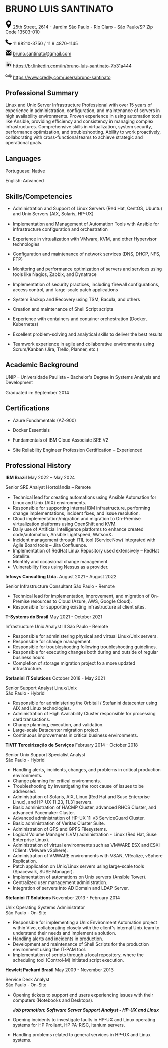  # BRUNO LUIS SANTINATO
 
<img src="location.png" alt="drawing" width="20"/> 25th Street, 2614 - Jardim São Paulo - Rio Claro - São Paulo/SP Zip Code 13503-010

<img src="phone.png" alt="drawing" width="20"/> 11 98210-3750 / 11 9 4870-1145

<img src="mail.png" alt="drawing" width="20"/> <bruno.santinato@gmail.com>

<img src="linkedin-logo.png" alt="drawing" width="20"/> <https://br.linkedin.com/in/bruno-luis-santinato-7b31a444>

<img src="credly_logo_icon.png" alt="drawing" width="20"/> <https://www.credly.com/users/bruno-santinato>

## Professional Summary
Linux and Unix Server Infrastructure Professional with over 15 years of experience in administration, configuration, and maintenance of servers in high availability environments. Proven experience in using automation tools like Ansible, providing efficiency and consistency in managing complex infrastructures. Comprehensive skills in virtualization, system security, performance optimization, and troubleshooting. Ability to work proactively, collaborating with cross-functional teams to achieve strategic and operational goals.
## Languages

Portuguese: Native

English: Advanced
## Skills/Competencies

- Administration and Support of Linux Servers (Red Hat, CentOS, Ubuntu) and Unix Servers (AIX, Solaris, HP-UX)

- Implementation and Management of Automation Tools with Ansible for infrastructure configuration and orchestration

- Experience in virtualization with VMware, KVM, and other Hypervisor technologies

- Configuration and maintenance of network services (DNS, DHCP, NFS, FTP)

- Monitoring and performance optimization of servers and services using tools like Nagios, Zabbix, and Dynatrace

- Implementation of security practices, including firewall configurations, access control, and large-scale patch applications

- System Backup and Recovery using TSM, Bacula, and others

- Creation and maintenance of Shell Script scripts

- Experience with containers and container orchestration (Docker, Kubernetes)

- Excellent problem-solving and analytical skills to deliver the best results

- Teamwork experience in agile and collaborative environments using Scrum/Kanban (Jira, Trello, Planner, etc.)


## Academic Background
UNIP – Universidade Paulista – Bachelor's Degree in Systems Analysis and Development

Graduated in: September 2014
## Certifications
- Azure Fundamentals (AZ-900)

- Docker Essentials

- Fundamentals of IBM Cloud Associate SRE V2

- Site Reliability Engineer Profession Certification – Experienced

## Professional History
**IBM Brazil** May 2022 – May 2024

Senior SRE Analyst 
Hortolândia – Remote

- Technical lead for creating automations using Ansible Automation for Linux and Unix (AIX) environments.
- Responsible for supporting internal IBM infrastructure, performing change implementations, incident fixes, and issue resolution.
- Cloud implementation/migration and migration to On-Premise virtualization platforms using OpenShift and KVM.
- Daily use of Artificial Intelligence platforms to enhance created code/automation, Ansible Lightspeed, WatsonX.
- Incident management through ITIL tool (ServiceNow) integrated with Agile Board tools – Jira Confluence.
- Implementation of RedHat Linux Repository used extensively – RedHat Satellite.
- Monthly and occasional change management.
- Vulnerability fixes using Nessus as a provider.

**Infosys Consulting Ltda.** August 2021 - August 2022 

Senior Infrastructure Consultant 
São Paulo - Remote

- Technical lead for implementation, improvement, and migration of On-Premise resources to Cloud (Azure, AWS, Google Cloud).
- Responsible for supporting existing infrastructure at client sites.

**T-Systems do Brasil** May 2021 - October 2021 

Infrastructure Unix Analyst III
São Paulo - Remote

- Responsible for administering physical and virtual Linux/Unix servers.
- Responsible for change management.
- Responsible for troubleshooting following troubleshooting guidelines.
- Responsible for executing changes both during and outside of regular business hours.
- Completion of storage migration project to a more updated infrastructure.

**Stefanini IT Solutions** October 2018 - May 2021 

Senior Support Analyst Linux/Unix  
São Paulo - Hybrid

- Responsible for administering the Orbitall / Stefanini datacenter using AIX and Linux technologies.
- Administration of High Availability Cluster responsible for processing card transactions.
- Change planning, execution, and validation.
- Large-scale Datacenter migration project.
- Continuous improvements in critical business environments.

**TIVIT Terceirização de Serviços** February 2014 - October 2018 

Senior Unix Support Specialist Analyst  
São Paulo - Hybrid

- Handling alerts, incidents, changes, and problems in critical production environments.
- Change planning for critical environments.
- Troubleshooting by investigating the root cause of issues to be addressed.
- Administration of Solaris, AIX, Linux (Red Hat and Suse Enterprise Linux), and HP-UX 11.23, 11.31 servers.
- Basic administration of HACMP Cluster, advanced RHCS Cluster, and advanced Pacemaker Cluster.
- Advanced administration of HP-UX 11i v3 ServiceGuard Cluster.
- Basic administration of Veritas Cluster Suite.
- Administration of GFS and GPFS Filesystems.
- Logical Volume Manager (LVM) administration - Linux (Red Hat, Suse Enterprise Linux).
- Administration of virtual environments such as VMWARE ESX and ESXI (Client: VMware vSphere).
- Administration of VMWARE environments with VSAN, VRealize, vSphere Replication.
- Patch application on Unix/Linux servers using large-scale tools (Spacewalk, SUSE Manager).
- Implementation of automations on Unix servers (Ansible Tower).
- Centralized user management administration.
- Integration of servers into AD Domain and LDAP Server.

**Stefanini IT Solutions** November 2013 - February 2014 

Unix Operating Systems Administrator  
São Paulo - On-Site

- Responsible for implementing a Unix Environment Automation project within Vivo, collaborating closely with the client's internal Unix team to understand their needs and implement a solution.
- Handling alerts and incidents in production.
- Development and maintenance of Shell Scripts for the production environment using the IT-PAM tool.
- Implementation of scripts through a local repository, where the scheduling tool (Control-M) initiated script execution.

**Hewlett Packard Brasil** May 2009 - November 2013

Service Desk Analyst  
São Paulo - On-Site

- Opening tickets to support end users experiencing issues with their computers (Notebooks and Desktops).

  ***Job promotion: Software Server Support Analyst - HP-UX and Linux***
- Opening incidents to investigate faults in HP-UX and Linux operating systems for HP Proliant, HP PA-RISC, Itanium servers.
- Handling problems related to general services in HP-UX and Linux systems.